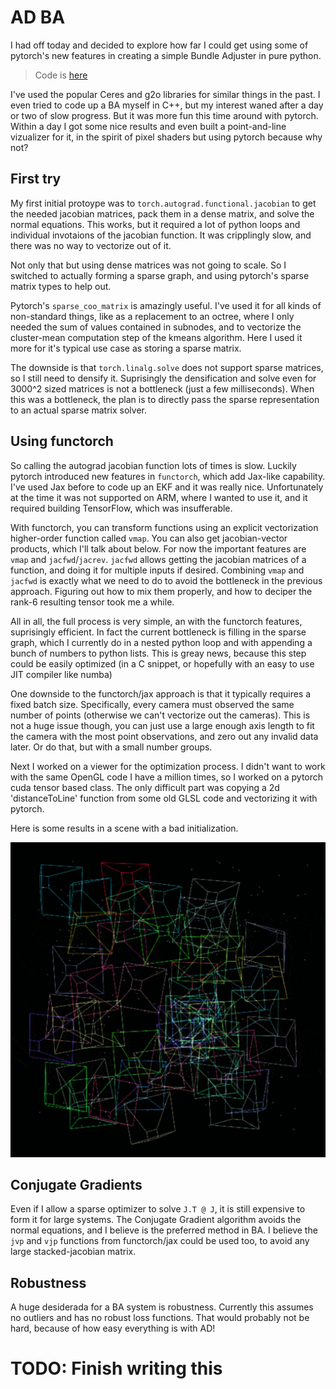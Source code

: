 # AD BA

I had off today and decided to explore how far I could get using some of pytorch's new features in creating a simple Bundle Adjuster in pure python.

 > Code is [here](https://github.com/steplee/steplee.github.io/tree/master/extraPages/adba)

I've used the popular Ceres and g2o libraries for similar things in the past.
I even tried to code up a BA myself in C++, but my interest waned after a day or two of slow progress.
But it was more fun this time around with pytorch. Within a day I got some nice results and even built a point-and-line vizualizer for it, in the spirit of pixel shaders but using pytorch because why not?

## First try
My first initial protoype was to `torch.autograd.functional.jacobian` to get the needed jacobian matrices, pack them in a dense matrix, and solve the normal equations.
This works, but it required a lot of python loops and individual invotaions of the jacobian function. It was cripplingly slow, and there was no way to vectorize out of it.

Not only that but using dense matrices was not going to scale. So I switched to actually forming a sparse graph, and using pytorch's sparse matrix types to help out.

Pytorch's `sparse_coo_matrix` is amazingly useful. I've used it for all kinds of non-standard things, like as a replacement to an octree, where I only needed the sum of values contained in subnodes, and to vectorize the cluster-mean computation step of the kmeans algorithm. Here I used it more for it's typical use case as storing a sparse matrix.

The downside is that `torch.linalg.solve` does not support sparse matrices, so I still need to densify it. Suprisingly the densification and solve even for 3000^2 sized matrices is not a bottleneck (just a few milliseconds).
When this was a bottleneck, the plan is to directly pass the sparse representation to an actual sparse matrix solver.

## Using functorch
So calling the autograd jacobian function lots of times is slow. Luckily pytorch introduced new features in `functorch`, which add Jax-like capability. I've used Jax before to code up an EKF and it was really nice. Unfortunately at the time it was not supported on ARM, where I wanted to use it, and it required building TensorFlow, which was insufferable.

With functorch, you can transform functions using an explicit vectorization higher-order function called `vmap`. You can also get jacobian-vector products, which I'll talk about below. For now the important features are `vmap` and `jacfwd`/`jacrev`. `jacfwd` allows getting the jacobian matrices of a function, and doing it for multiple inputs if desired. Combining `vmap` and `jacfwd` is exactly what we need to do to avoid the bottleneck in the previous approach. Figuring out how to mix them properly, and how to deciper the rank-6 resulting tensor took me a while.

All in all, the full process is very simple, an with the functorch features, suprisingly efficient.
In fact the current bottleneck is filling in the sparse graph, which I currently do in a nested python loop and with appending a bunch of numbers to python lists.
This is greay news, because this step could be easily optimized (in a C snippet, or hopefully with an easy to use JIT compiler like numba)

One downside to the functorch/jax approach is that it typically requires a fixed batch size. Specifically, every camera must observed the same number of points (otherwise we can't vectorize out the cameras). This is not a huge issue though, you can just use a large enough axis length to fit the camera with the most point observations, and zero out any invalid data later. Or do that, but with a small number groups.

Next I worked on a viewer for the optimization process. I didn't want to work with the same OpenGL code I have a million times, so I worked on a pytorch cuda tensor based class. The only difficult part was copying a 2d 'distanceToLine' function from some old GLSL code and vectorizing it with pytorch.

Here is some results in a scene with a bad initialization.

![Results](/res/adba/steps.gif)


## Conjugate Gradients

Even if I allow a sparse optimizer to solve `J.T @ J`, it is still expensive to form it for large systems. The Conjugate Gradient algorithm avoids the normal equations, and I believe is the preferred method in BA.
I believe the `jvp` and `vjp` functions from functorch/jax could be used too, to avoid any large stacked-jacobian matrix.

## Robustness
A huge desiderada for a BA system is robustness. Currently this assumes no outliers and has no robust loss functions. That would probably not be hard, because of how easy everything is with AD!

# TODO: Finish writing this
